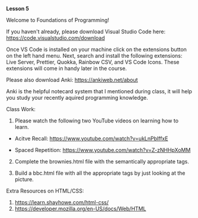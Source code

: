 **Lesson 5**

Welcome to Foundations of Programming!

If you haven't already, please download Visual Studio Code here: https://code.visualstudio.com/download

Once VS Code is installed on your machine click on the extensions button on the left hand menu. Next, search and install the following extensions: Live Server, Prettier, Quokka, Rainbow CSV, and VS Code Icons. These extensions will come in handy later in the course.

Please also download Anki: https://ankiweb.net/about

Anki is the helpful notecard system that I mentioned during class, it will help you study your recently aquired programming knowledge.

Class Work:

1. Please watch the following two YouTube videos on learning how to learn.

- Acitve Recall: https://www.youtube.com/watch?v=ukLnPbIffxE

- Spaced Repetition: https://www.youtube.com/watch?v=Z-zNHHpXoMM

2. Complete the brownies.html file with the semantically appropriate tags.

3. Build a bbc.html file with all the appropriate tags by just looking at the picture.

Extra Resources on HTML/CSS:

1. https://learn.shayhowe.com/html-css/
2. https://developer.mozilla.org/en-US/docs/Web/HTML
